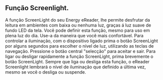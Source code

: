 ## Função Screenlight.

A função ScreenLight do seu Energy eReader, lhe permite desfrutar da leitura em ambientes com baixa ou nenhuma luz, graças á luz suave de fundo LED da tela. Você pode definir esta função, mesmo para uso em plena luz do dia. Use-a da maneira que você mais confortável.
Para controlar a iluminação, com o dispositivo ligado prima o botão ScreenLight por alguns segundos para escolher o nível de luz, utilizando as teclas de navegação. Pressione o botão central "selecção" para aceitar e sair. Para ligar ou desligar rapidamente a função ScreenLight, prima brevemente o botão ScreenLight. Sempre que liga ou desliga esta função, o eReader Screenlight lembrará o nível de iluminação que definido a última vez, mesmo se você o desliga ou suspende.


